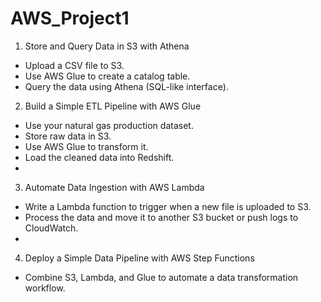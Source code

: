 # AWS_Project1

1. Store and Query Data in S3 with Athena
- Upload a CSV file to S3.
- Use AWS Glue to create a catalog table.
- Query the data using Athena (SQL-like interface).

2. Build a Simple ETL Pipeline with AWS Glue
- Use your natural gas production dataset.
- Store raw data in S3.
- Use AWS Glue to transform it.
- Load the cleaned data into Redshift.
- 
3. Automate Data Ingestion with AWS Lambda
- Write a Lambda function to trigger when a new file is uploaded to S3.
- Process the data and move it to another S3 bucket or push logs to CloudWatch.
-
4. Deploy a Simple Data Pipeline with AWS Step Functions
- Combine S3, Lambda, and Glue to automate a data transformation workflow.

